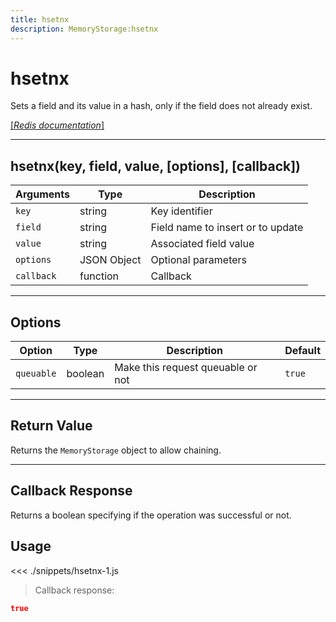 ```yaml
---
title: hsetnx
description: MemoryStorage:hsetnx
---
```


# hsetnx

Sets a field and its value in a hash, only if the field does not already exist.

[[_Redis documentation_]](https://redis.io/commands/hsetnx)

---

## hsetnx(key, field, value, [options], [callback])

| Arguments  | Type        | Description                       |
| ---------- | ----------- | --------------------------------- |
| `key`      | string      | Key identifier                    |
| `field`    | string      | Field name to insert or to update |
| `value`    | string      | Associated field value            |
| `options`  | JSON Object | Optional parameters               |
| `callback` | function    | Callback                          |

---

## Options

| Option     | Type    | Description                       | Default |
| ---------- | ------- | --------------------------------- | ------- |
| `queuable` | boolean | Make this request queuable or not | `true`  |

---

## Return Value

Returns the `MemoryStorage` object to allow chaining.

---

## Callback Response

Returns a boolean specifying if the operation was successful or not.

## Usage

<<< ./snippets/hsetnx-1.js

> Callback response:

```json
true
```
